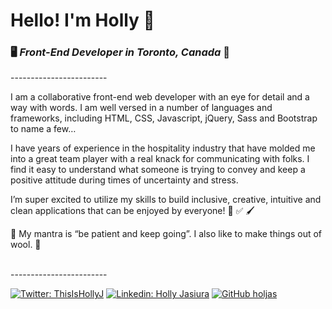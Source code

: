 <h1> Hello! I'm Holly 👋 </h1>

<h3>🖥️  <em>Front-End Developer in Toronto, Canada</em> 🍁</h3>
------------------------
<br/>
<p>I am a collaborative front-end web developer with an eye for detail and a way with words. I am well versed in a number of languages and frameworks, including HTML, CSS, Javascript, jQuery, Sass and Bootstrap to name a few…</p>

<p>I have years of experience in the hospitality industry that have molded me into a great team player with a real knack for communicating with folks.  I find it easy to understand what someone is trying to convey and keep a positive attitude during times of uncertainty and stress. </p>

<p>I’m super excited to utilize my skills to build inclusive, creative, intuitive and clean applications that can be enjoyed by everyone! 🌈 ✅ 🖌️</p>

<p>🙏 My mantra is “be patient and keep going”. I also like to make things out of wool. 🧣</p>
<br/>
------------------------

[![Twitter: ThisIsHollyJ](https://img.shields.io/twitter/follow/ThisIsHollyJ?style=social)](https://twitter.com/ThisIsHollyJ)
[![Linkedin: Holly Jasiura](https://img.shields.io/badge/-hollyjasiura-blue?style=flat-square&logo=Linkedin&logoColor=white&link=https://www.linkedin.com/in/hollyjasiura/)](https://www.linkedin.com/in/hollyjasiura/)
[![GitHub holjas](https://img.shields.io/github/followers/holjas?label=follow&style=social)](https://github.com/holjas)
